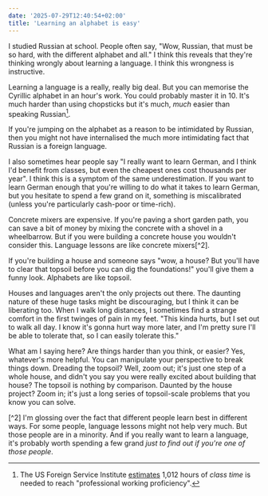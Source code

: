 ```yaml
---
date: '2025-07-29T12:40:54+02:00'
title: 'Learning an alphabet is easy'
---
```


I studied Russian at school. People often say, "Wow, Russian, that must be so
hard, with the different alphabet and all." I think this reveals that they're
thinking wrongly about learning a language. I think this wrongness is
instructive.

Learning a language is a really, really big deal. But you can memorise the
Cyrillic alphabet in an hour's work. You could probably master it in 10. It's
much harder than using chopsticks but it's much, _much_ easier than speaking
Russian[^1]. 

If you're jumping on the alphabet as a reason to be intimidated by Russian, then
you might not have internalised the much more intimidating fact that Russian is
a foreign language.

I also sometimes hear people say "I really want to learn German, and I think I'd
benefit from classes, but even the cheapest ones cost thousands per year". I
think this is a symptom of the same underestimation. If you want to learn German
enough that you're willing to do what it takes to learn German, but you hesitate
to spend a few grand on it, something is miscalibrated (unless you're
particularly cash-poor or time-rich).

Concrete mixers are expensive. If you're paving a short garden path, you can
save a bit of money by mixing the concrete with a shovel in a wheelbarrow. But
if you were building a concrete house you wouldn't consider this. Language
lessons are like concrete mixers[^2].

If you're building a house and someone says "wow, a house? But you'll have to
clear that topsoil before you can dig the foundations!" you'll give them a funny
look. Alphabets are like topsoil.

Houses and languages aren't the only projects out there. The daunting nature of
these huge tasks might be discouraging, but I think it can be liberating too.
When I walk long distances, I sometimes find a strange comfort in the first
twinges of pain in my feet. "This kinda hurts, but I set out to walk all day.
I know it's gonna hurt way more later, and I'm pretty sure I'll be able to
tolerate that, so I can easily tolerate this."

What am I saying here? Are things harder than you think, or easier? Yes,
whatever's more helpful. You can manipulate your perspective to break things
down. Dreading the topsoil? Well, zoom out; it's just one step of a whole house,
and didn't you say you were really excited about building that house? The
topsoil is nothing by comparison. Daunted by the house project? Zoom in; it's
just a long series of topsoil-scale problems that you know you can solve.

[^1]: The US Foreign Service Institute
[estimates](https://www.state.gov/foreign-service-institute/foreign-language-training)
1,012 hours of _class time_ is needed to reach "professional working
proficiency".

[^2] I'm glossing over the fact that different people learn best in different
ways. For some people, language lessons might not help very much. But those
people are in a minority. And if you really want to learn a language, it's
probably worth spending a few grand _just to find out if you're one of those
people_.